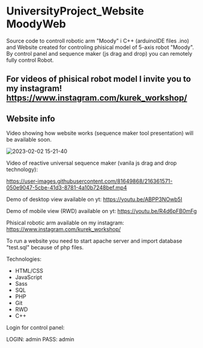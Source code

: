 ﻿# UniversityProject_Website MoodyWeb
 
Source code to controll robotic arm "Moody" i C++ (arduinoIDE files .ino) and Website created for controling phisical model of 5-axis robot "Moody". By control panel and sequence maker (js drag and drop) you can remotely fully control Robot. 

## For videos of phisical robot model I invite you to my instagram! https://www.instagram.com/kurek_workshop/

## Website info

Video showing how website works (sequence maker tool presentation) will be available soon.

![2023-02-02 15-21-40](https://user-images.githubusercontent.com/81649868/216354596-64dfba33-ee67-4a57-b7c4-c0fbe3e744b7.gif)

Video of reactive universal sequence maker (vanila js drag and drop technology):

https://user-images.githubusercontent.com/81649868/216361571-050e9047-5cbe-41d3-8781-4a10b7248bef.mp4


Demo of desktop view available on yt:
https://youtu.be/ABPP3NOwb5I

Demo of mobile view (RWD) available on yt:
https://youtu.be/R4d6pFB0mFg

Phisical robotic arm available on my instagram:
https://www.instagram.com/kurek_workshop/

To run a website you need to start apache server and import database "test.sql" because of php files.

Technologies:
- HTML/CSS
- JavaScript
- Sass
- SQL
- PHP
- Git
- RWD
- C++

Login for control panel:

LOGIN: admin
PASS: admin
